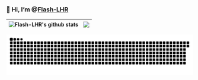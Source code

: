 ### 👋 Hi, I’m @[Flash-LHR](https://github.com/Flash-LHR)

| <img align="center" src="https://github-readme-stats.vercel.app/api?username=Flash-LHR&count_private=true&show_icons=true&hide_border=true" alt="Flash-LHR's github stats" /> | <img align="center" src="https://github-readme-stats.vercel.app/api/top-langs/?username=Flash-LHR&hide=Assembly&layout=compact&hide_border=true" /> |
| ------------- | ------------- |


![](https://github.com/NaokiLH/NaokiLH/blob/master/assets/github-contribution-grid-snake.svg)
